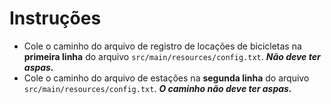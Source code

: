 # Instruções
 * Cole o caminho do arquivo de registro de locações de bicicletas na **primeira linha** do arquivo ```src/main/resources/config.txt```. ***Não deve ter aspas.***
 * Cole o caminho do arquivo de estações na **segunda linha** do arquivo ```src/main/resources/config.txt```. ***O caminho não deve ter aspas.***
